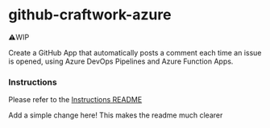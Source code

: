 # github-craftwork-azure

⚠️WIP 


Create a GitHub App that automatically posts a comment each time an issue is opened, using Azure DevOps Pipelines and Azure Function Apps.

### Instructions

Please refer to the [Instructions README](https://github.com/pierluigi/github-craftwork-azure/blob/master/instructions/readme.md)

Add a simple change here! This makes the readme much clearer

